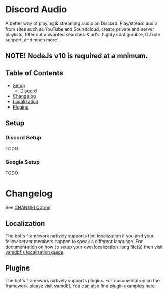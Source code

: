# Discord Audio
A better way of playing & streaming audio on Discord. Play/stream audio from sites such as YouTube and Soundcloud, create private and server playlists, filter out unwanted searches & url's, highly configurable, DJ role support, and much more!

## NOTE! NodeJs v10 is required at a mnimum.

## Table of Contents
- [Setup](#setup)
  - [Discord](#discord-setup)
- [Changelog](#changelog)
- [Localization](#localization)
- [Plugins](#plugins)

## Setup
### Discord Setup
TODO

### Google Setup
TODO

# Changelog
See [CHANGELOG.md](CHANGELOG.md)

## Localization
The bot's framework natively supports text localization if you and your fellow server members happen to speak a different language. For documentation on how to setup your own localization .lang file(s) then visit [yamdbf's localization guide](https://yamdbf.js.org/indev/tutorial-LocalizationGuide.html).

## Plugins
The bot's framework natively supports plugins. For documentation on the framework please visit [yamdbf](https://yamdbf.js.org/indev/index.html). You can also find plugin examples [here](https://yamdbf.js.org/indev/tutorial-PluginList.html).
